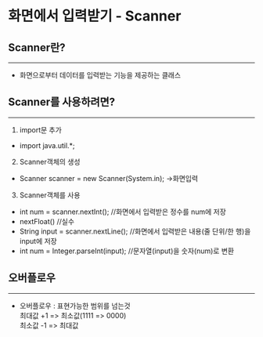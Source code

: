 화면에서 입력받기 - Scanner
=========================

Scanner란?
---------
*****

* 화면으로부터 데이터를 입력받는 기능을 제공하는 클래스

Scanner를 사용하려면?
----------
*****

1. import문 추가  
* import java.util.*;

2. Scanner객체의 생성
* Scanner scanner = new Scanner(System.in);  ->화면입력

3. Scanner객체를 사용
* int num = scanner.nextInt();  //화면에서 입력받은 정수를 num에 저장
* nextFloat() //실수
* String input = scanner.nextLine();  //화면에서 입력받은 내용(줄 단위/한 행)을 input에 저장
* int num = Integer.parseInt(input);  //문자열(input)을 숫자(num)로 변환


오버플로우
---------
*****

* 오버플로우 : 표현가능한 범위를 넘는것  
최대값 +1 => 최소값(1111 => 0000)  
최소값 -1 => 최대값  

